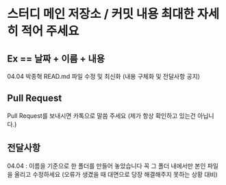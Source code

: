 # 스터디 메인 저장소 / 커밋 내용 최대한 자세히 적어 주세요
## Ex == 날짜 + 이름 + 내용
04.04 박종혁 READ.md 파일 수정 및 최신화 (내용 구체화 및 전달사항 공지)

## Pull Request
Pull Request를 보내시면 카톡으로 말씀 주세요
(제가 항상 확인하고 있는건 아닙니다.)

## 전달사항
04.04 : 이름을 기준으로 한 폴더를 만들어 놓았습니다 꼭 그 폴더 내에서만 본인 파일을 올리고 수정하세요
(오류가 생겼을 때 대면으로 당장 해결해주지 못하는 상황 대비)


